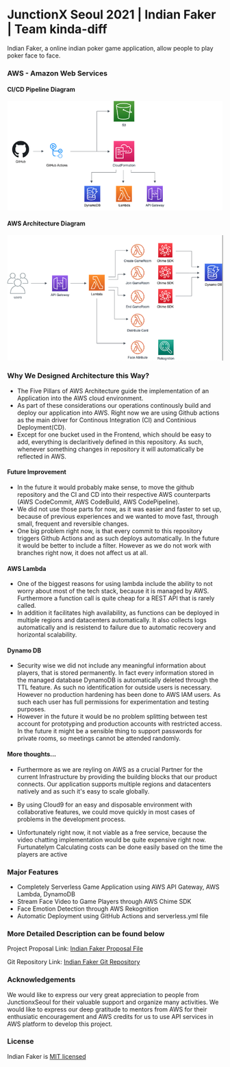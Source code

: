 # JunctionX Seoul 2021 | Indian Faker | Team kinda-diff

Indian Faker, a online indian poker game application, allow people to play poker face to face.

### AWS - Amazon Web Services

#### CI/CD Pipeline Diagram

![CI/CD Pipeline Diagram](/public/CI-CD-pipeline.png)

#### AWS Architecture Diagram

![AWS Architecture Diagram](/public/AWS-diagram.png)

### Why We Designed Architecture this Way?

- The Five Pillars of AWS Architecture guide the implementation of an Application into the AWS cloud environment.
- As part of these considerations our operations continously build and deploy our application into AWS.
  Right now we are using Github actions as the main driver for Continous Integration (CI) and Continious Deployment(CD).
- Except for one bucket used in the Frontend, which should be easy to add, everything is declaritively defined in this repository.
  As such, whenever something changes in repository it will automatically be reflected in AWS.

#### Future Improvement

- In the future it would probably make sense, to move the github repository and the CI and CD into their respective AWS counterparts (AWS CodeCommit, AWS CodeBuild, AWS CodePipeline).
- We did not use those parts for now, as it was easier and faster to set up, because of previous experiences and we wanted to move fast, through small, frequent and reversible changes.
- One big problem right now, is that every commit to this repository triggers Github Actions and as such deploys automatically. In the future it would be better to include a filter.
  However as we do not work with branches right now, it does not affect us at all.

#### AWS Lambda

- One of the biggest reasons for using lambda include the ability to not worry about most of the tech stack, because it is managed by AWS.
  Furthermore a function call is quite cheap for a REST API that is rarely called.
- In addition it facilitates high availability, as functions can be deployed in multiple regions and datacenters automatically. It also collects logs automatically and is resistend to failure due to automatic recovery and horizontal scalability.

#### Dynamo DB

- Security wise we did not include any meaningful information about players, that is stored permanently. In fact every information stored in the managed database DynamoDB is automatically deleted through the TTL feature. As such no identification for outside users is necessary. However no production hardening has been done to AWS IAM users. As such each user has full permissions for experimentation and testing purposes.
- However in the future it would be no problem splitting between test account for prototyping and production accounts with restricted access. In the future it might be a sensible thing to support passwords for private rooms, so meetings cannot be attended randomly.

#### More thoughts...

- Furthermore as we are reyling on AWS as a crucial Partner for the current Infrastructure by providing the building blocks that our product connects.
  Our application supports multiple regions and datacenters natively and as such it's easy to scale globally.

- By using Cloud9 for an easy and disposable environment with collaborative features, we could move quickly in most cases of problems in the development process.

- Unfortunately right now, it not viable as a free service, because the video chatting implementation would be quite expensive right now.
  Furtunatelym Calculating costs can be done easily based on the time the players are active

### Major Features

- Completely Serverless Game Application using AWS API Gateway, AWS Lambda, DynamoDB
- Stream Face Video to Game Players through AWS Chime SDK
- Face Emotion Detection through AWS Rekognition
- Automatic Deployment using GitHub Actions and serverless.yml file

### More Detailed Description can be found below

Project Proposal Link: [Indian Faker Proposal File](https://drive.google.com/file/d/1mcAYqd_rrh9I98tl8zo0jQh6qdeJoEj2/view?usp=sharing)

Git Repository Link: [Indian Faker Git Repository](https://github.com/kinda-diff)

### Acknowledgements

We would like to express our very great appreciation to people from JunctionxSeoul for their valuable support and organize many activities. We would like to express our deep gratitude to mentors from AWS for their enthusiatic encouragement and AWS credits for us to use API services in AWS platform to develop this project.

### License

Indian Faker is [MIT licensed](https://github.com/kinda-diff/kinda-diff-backend/blob/main/LICENSE)
